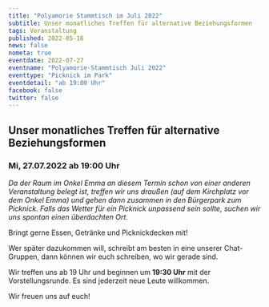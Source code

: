 ```yaml
---
title: "Polyamorie Stammtisch im Juli 2022"
subtitle: Unser monatliches Treffen für alternative Beziehungsformen
tags: Veranstaltung
published: 2022-05-16
news: false
nometa: true
eventdate: 2022-07-27
eventname: "Polyamorie-Stammtisch Juli 2022"
eventtype: "Picknick im Park"
eventdetail: "ab 19:00 Uhr"
facebook: false
twitter: false
---
```


## Unser monatliches Treffen für alternative Beziehungsformen

### Mi, 27.07.2022 ab 19:00 Uhr


*Da der Raum im Onkel Emma an diesem Termin schon von einer anderen Veranstaltung belegt ist, treffen wir uns draußen (auf dem Kirchplatz vor dem Onkel Emma) und gehen dann zusammen in den Bürgerpark zum Picknick. Falls das Wetter für ein Picknick unpassend sein sollte, suchen wir uns spontan einen überdachten Ort.*

Bringt gerne Essen, Getränke und Picknickdecken mit!

Wer später dazukommen will, schreibt am besten in eine unserer Chat-Gruppen, dann können wir euch schreiben, wo wir gerade sind.

Wir treffen uns ab 19 Uhr und beginnen um **19:30 Uhr** mit der Vorstellungsrunde. Es sind jederzeit neue Leute willkommen.

Wir freuen uns auf euch!
